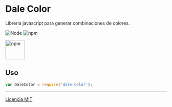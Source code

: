 # Dale Color

Libreria javascript para generar combinaciones de colores.

![Node](https://img.shields.io/badge/NodeJS-v12.20.0-blue)
![npm](https://img.shields.io/badge/npm-v6.14.8-blue)

<p align="left">
  <a href="https://www.npmjs.com/package/dale-color" target="_blank"><img src="https://gist.githubusercontent.com/laloinsane/df14b3f9d80448fd7cc8d513a1824db7/raw/3588999ef0db4bb5584083b3e3897b06d1dbca80/npm-badge.svg" alt="npm" height="60"></a>
</p>

## Uso

```js
var DaleColor = require('dale-color');
```

---

[Licencia MIT](https://github.com/laloinsane/dale-color/blob/master/LICENSE.md)